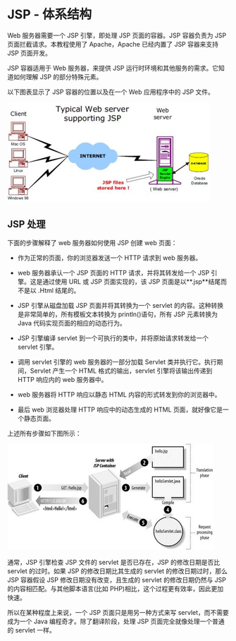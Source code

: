 # JSP - 体系结构

Web 服务器需要一个 JSP 引擎，即处理 JSP 页面的容器。JSP 容器负责为 JSP 页面拦截请求。本教程使用了 Apache，Apache 已经内置了 JSP 容器来支持 JSP 页面开发。

JSP 容器适用于 Web 服务器，来提供 JSP 运行时环境和其他服务的需求。它知道如何理解 JSP 的部分特殊元素。

以下图表显示了 JSP 容器的位置以及在一个 Web 应用程序中的 JSP 文件。


![arch1](images/arch1.jpg)

## JSP 处理 

下面的步骤解释了 web 服务器如何使用 JSP 创建 web 页面：

- 作为正常的页面，你的浏览器发送一个 HTTP 请求到 web 服务器。

- web 服务器承认一个 JSP 页面的 HTTP 请求，并将其转发给一个 JSP 引擎。这是通过使用 URL 或 JSP 页面实现的，该 JSP 页面是以**.jsp**结尾而不是以 .Html 结尾的。

- JSP 引擎从磁盘加载 JSP 页面并将其转换为一个 servlet 的内容。这种转换是非常简单的，所有模板文本转换为 println()语句，所有 JSP 元素转换为 Java 代码实现页面的相应的动态行为。

- JSP 引擎编译 servlet 到一个可执行的类中，并将原始请求转发给一个 servlet 引擎。

- 调用 servlet 引擎的 web 服务器的一部分加载 Servlet 类并执行它。执行期间，Servlet 产生一个 HTML 格式的输出，servlet 引擎将该输出传递到 HTTP 响应内的 web 服务器中。

- web 服务器将 HTTP 响应以静态 HTML 内容的形式转发到你的浏览器中。

- 最后 web 浏览器处理 HTTP 响应中的动态生成的 HTML 页面，就好像它是一个静态页面。

上述所有步骤如下图所示：

![architecture2](images/arch2.jpg)

通常，JSP 引擎检查 JSP 文件的 servlet 是否已存在，JSP 的修改日期是否比 servlet 的过时。如果 JSP 的修改日期比其生成的 servlet 的修改日期过时，那么 JSP 容器假设 JSP 修改日期没有改变，且生成的 servlet 的修改日期仍然与 JSP 的内容相匹配。与其他脚本语言(比如 PHP)相比，这个过程更有效率，因此更加快速。

所以在某种程度上来说，一个 JSP 页面只是用另一种方式来写 servlet，而不需要成为一个 Java 编程奇才。除了翻译阶段，处理 JSP 页面完全就像处理一个普通的 servlet 一样。
